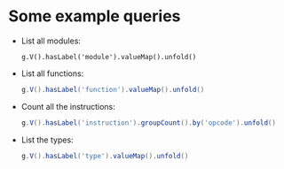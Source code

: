 # Some example queries

 - List all modules:

    ```
    g.V().hasLabel('module').valueMap().unfold()
    ```

 - List all functions:

    ```groovy
    g.V().hasLabel('function').valueMap().unfold()
    ```

 - Count all the instructions:

    ```groovy
    g.V().hasLabel('instruction').groupCount().by('opcode').unfold()
    ```

 - List the types:

    ```groovy
    g.V().hasLabel('type').valueMap().unfold()
    ```
